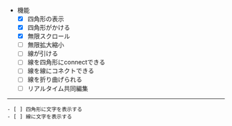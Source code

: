 - 機能
    - [x] 四角形の表示
    - [x] 四角形がかける
    - [x] 無限スクロール
    - [ ] 無限拡大縮小
    - [ ] 線が引ける
    - [ ] 線を四角形にconnectできる
    - [ ] 線を線にコネクトできる
    - [ ] 線を折り曲げられる
    - [ ] リアルタイム共同編集

----------------

    - [ ] 四角形に文字を表示する
    - [ ] 線に文字を表示する